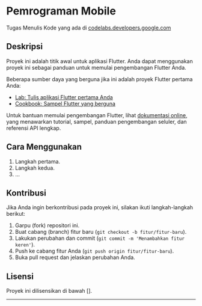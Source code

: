 # Pemrograman Mobile

Tugas Menulis Kode yang ada di [codelabs.developers.google.com](https://codelabs.developers.google.com/codelabs/from-java-to-dart/#0)

## Deskripsi

Proyek ini adalah titik awal untuk aplikasi Flutter. Anda dapat menggunakan proyek ini sebagai panduan untuk memulai pengembangan Flutter Anda.

Beberapa sumber daya yang berguna jika ini adalah proyek Flutter pertama Anda:

- [Lab: Tulis aplikasi Flutter pertama Anda](https://docs.flutter.dev/get-started/codelab)
- [Cookbook: Sampel Flutter yang berguna](https://docs.flutter.dev/cookbook)

Untuk bantuan memulai pengembangan Flutter, lihat [dokumentasi online](https://docs.flutter.dev/), yang menawarkan tutorial, sampel, panduan pengembangan seluler, dan referensi API lengkap.

## Cara Menggunakan

1. Langkah pertama.
2. Langkah kedua.
3. ...

## Kontribusi

Jika Anda ingin berkontribusi pada proyek ini, silakan ikuti langkah-langkah berikut:

1. Garpu (fork) repositori ini.
2. Buat cabang (branch) fitur baru (`git checkout -b fitur/fitur-baru`).
3. Lakukan perubahan dan commit (`git commit -m 'Menambahkan fitur keren'`).
4. Push ke cabang fitur Anda (`git push origin fitur/fitur-baru`).
5. Buka pull request dan jelaskan perubahan Anda.

## Lisensi

Proyek ini dilisensikan di bawah [].

---
